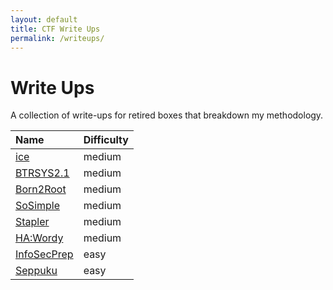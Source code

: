 ```yaml
---
layout: default
title: CTF Write Ups
permalink: /writeups/
---
```


# Write Ups

A collection of write-ups for retired boxes that breakdown my methodology. 

| Name                                              | Difficulty |
|:--------------------------------------------------|:-----------|
| [ice](/writeups/2021-5-25-ice.md)                 | medium     |
| [BTRSYS2.1](/writeups/2021-10-11-btrsys2.1.md)    | medium     |
| [Born2Root](/writeups/2021-12-24-born2root.md)    | medium     |     
| [SoSimple](/writeups/2021-12-25-sosimple.md)      | medium     | 
| [Stapler](/writeups/2021-12-26-stapler.md)        | medium     | 
| [HA:Wordy](/writeups/2021-12-27-hawordy.md)       | medium     | 
| [InfoSecPrep](/writeups/2021-12-28-infosecprep.md)| easy       | 
| [Seppuku](/writeups/2021-12-29-seppuku.md)        | easy       | 
